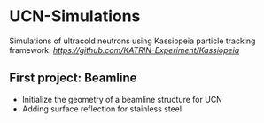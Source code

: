 # UCN-Simulations
Simulations of ultracold neutrons using Kassiopeia particle tracking framework:
*https://github.com/KATRIN-Experiment/Kassiopeia*

## First project: Beamline
- Initialize the geometry of a beamline structure for UCN
- Adding surface reflection for stainless steel 
